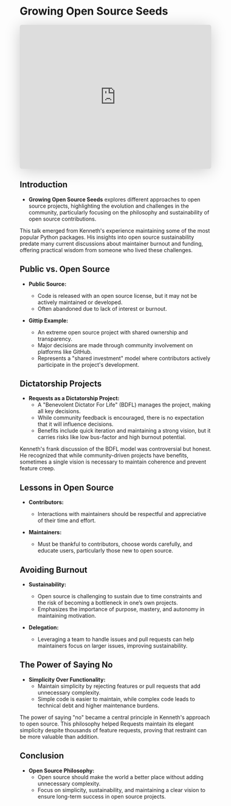 # Growing Open Source Seeds

<iframe class="speakerdeck-iframe" style="border: 0px; background: padding-box rgba(0, 0, 0, 0.1); margin: 0px; padding: 0px; border-radius: 6px; box-shadow: rgba(0, 0, 0, 0.2) 0px 5px 40px; width: 100%; height: auto; aspect-ratio: 560 / 420;" frameborder="0" src="https://speakerdeck.com/player/ced6f620a0350130c19836e12fd562a8" title="Growing Open Source Seeds" allowfullscreen="true" data-ratio="1.3333333333333333"></iframe>


## Introduction

- **Growing Open Source Seeds** explores different approaches to open source projects, highlighting the evolution and challenges in the community, particularly focusing on the philosophy and sustainability of open source contributions.

<span class="sidenote">This talk emerged from Kenneth's experience maintaining some of the most popular Python packages. His insights into open source sustainability predate many current discussions about maintainer burnout and funding, offering practical wisdom from someone who lived these challenges.</span>

## Public vs. Open Source

- **Public Source:**
  - Code is released with an open source license, but it may not be actively maintained or developed.
  - Often abandoned due to lack of interest or burnout.

- **Gittip Example:**
  - An extreme open source project with shared ownership and transparency.
  - Major decisions are made through community involvement on platforms like GitHub.
  - Represents a "shared investment" model where contributors actively participate in the project's development.

## Dictatorship Projects

- **Requests as a Dictatorship Project:**
  - A "Benevolent Dictator For Life" (BDFL) manages the project, making all key decisions.
  - While community feedback is encouraged, there is no expectation that it will influence decisions.
  - Benefits include quick iteration and maintaining a strong vision, but it carries risks like low bus-factor and high burnout potential.

<span class="sidenote">Kenneth's frank discussion of the BDFL model was controversial but honest. He recognized that while community-driven projects have benefits, sometimes a single vision is necessary to maintain coherence and prevent feature creep.</span>

## Lessons in Open Source

- **Contributors:**
  - Interactions with maintainers should be respectful and appreciative of their time and effort.

- **Maintainers:**
  - Must be thankful to contributors, choose words carefully, and educate users, particularly those new to open source.

## Avoiding Burnout

- **Sustainability:**
  - Open source is challenging to sustain due to time constraints and the risk of becoming a bottleneck in one’s own projects.
  - Emphasizes the importance of purpose, mastery, and autonomy in maintaining motivation.

- **Delegation:**
  - Leveraging a team to handle issues and pull requests can help maintainers focus on larger issues, improving sustainability.

## The Power of Saying No

- **Simplicity Over Functionality:**
  - Maintain simplicity by rejecting features or pull requests that add unnecessary complexity.
  - Simple code is easier to maintain, while complex code leads to technical debt and higher maintenance burdens.

<span class="sidenote">The power of saying "no" became a central principle in Kenneth's approach to open source. This philosophy helped Requests maintain its elegant simplicity despite thousands of feature requests, proving that restraint can be more valuable than addition.</span>

## Conclusion

- **Open Source Philosophy:**
  - Open source should make the world a better place without adding unnecessary complexity.
  - Focus on simplicity, sustainability, and maintaining a clear vision to ensure long-term success in open source projects.
